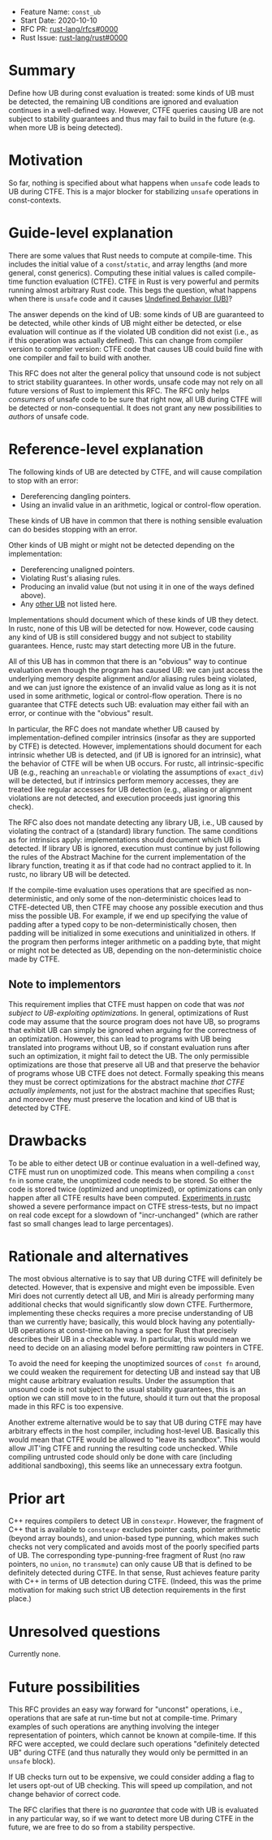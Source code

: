- Feature Name: `const_ub`
- Start Date: 2020-10-10
- RFC PR: [rust-lang/rfcs#0000](https://github.com/rust-lang/rfcs/pull/0000)
- Rust Issue: [rust-lang/rust#0000](https://github.com/rust-lang/rust/issues/0000)

# Summary
[summary]: #summary

Define how UB during const evaluation is treated:
some kinds of UB must be detected, the remaining UB conditions are ignored and evaluation continues in a well-defined way.
However, CTFE queries causing UB are not subject to stability guarantees and thus may fail to build in the future (e.g. when more UB is being detected).

# Motivation
[motivation]: #motivation

So far, nothing is specified about what happens when `unsafe` code leads to UB during CTFE.
This is a major blocker for stabilizing `unsafe` operations in const-contexts.

# Guide-level explanation
[guide-level-explanation]: #guide-level-explanation

There are some values that Rust needs to compute at compile-time.
This includes the initial value of a `const`/`static`, and array lengths (and more general, const generics).
Computing these initial values is called compile-time function evaluation (CTFE).
CTFE in Rust is very powerful and permits running almost arbitrary Rust code.
This begs the question, what happens when there is `unsafe` code and it causes [Undefined Behavior (UB)][UB]?

The answer depends on the kind of UB: some kinds of UB are guaranteed to be detected,
while other kinds of UB might either be detected, or else evaluation will continue as if the violated UB condition did not exist (i.e., as if this operation was actually defined).
This can change from compiler version to compiler version: CTFE code that causes UB could build fine with one compiler and fail to build with another.

This RFC does not alter the general policy that unsound code is not subject to strict stability guarantees.
In other words, unsafe code may not rely on all future versions of Rust to implement this RFC.
The RFC only helps *consumers* of unsafe code to be sure that right now, all UB during CTFE will be detected or non-consequential.
It does not grant any new possibilities to *authors* of unsafe code.

[UB]: https://doc.rust-lang.org/reference/behavior-considered-undefined.html

# Reference-level explanation
[reference-level-explanation]: #reference-level-explanation

The following kinds of UB are detected by CTFE, and will cause compilation to stop with an error:
* Dereferencing dangling pointers.
* Using an invalid value in an arithmetic, logical or control-flow operation.

These kinds of UB have in common that there is nothing sensible evaluation can do besides stopping with an error.

Other kinds of UB might or might not be detected depending on the implementation:
* Dereferencing unaligned pointers.
* Violating Rust's aliasing rules.
* Producing an invalid value (but not using it in one of the ways defined above).
* Any [other UB][UB] not listed here.

Implementations should document which of these kinds of UB they detect.
In rustc, none of this UB will be detected for now.
However, code causing any kind of UB is still considered buggy and not subject to stability guarantees.
Hence, rustc may start detecting more UB in the future.

All of this UB has in common that there is an "obvious" way to continue evaluation even though the program has caused UB:
we can just access the underlying memory despite alignment and/or aliasing rules being violated, and we can just ignore the existence of an invalid value as long as it is not used in some arithmetic, logical or control-flow operation.
There is no guarantee that CTFE detects such UB: evaluation may either fail with an error, or continue with the "obvious" result.

In particular, the RFC does not mandate whether UB caused by implementation-defined compiler intrinsics (insofar as they are supported by CTFE) is detected.
However, implementations should document for each intrinsic whether UB is detected, and (if UB is ignored for an intrinsic), what the behavior of CTFE will be when UB occurs.
For rustc, all intrinsic-specific UB (e.g., reaching an `unreachable` or violating the assumptions of `exact_div`) will be detected, but if intrinsics perform memory accesses, they are treated like regular accesses for UB detection (e.g., aliasing or alignment violations are not detected, and execution proceeds just ignoring this check).

The RFC also does not mandate detecting any library UB, i.e., UB caused by violating the contract of a (standard) library function.
The same conditions as for intrinsics apply: implementations should document which UB is detected.
If library UB is ignored, execution must continue by just following the rules of the Abstract Machine for the current implementation of the library function, treating it as if that code had no contract applied to it.
In rustc, no library UB will be detected.

If the compile-time evaluation uses operations that are specified as non-deterministic,
and only some of the non-deterministic choices lead to CTFE-detected UB,
then CTFE may choose any possible execution and thus miss the possible UB.
For example, if we end up specifying the value of padding after a typed copy to be non-deterministically chosen, then padding will be initialized in some executions and uninitialized in others.
If the program then performs integer arithmetic on a padding byte, that might or might not be detected as UB, depending on the non-deterministic choice made by CTFE.

## Note to implementors

This requirement implies that CTFE must happen on code that was *not subject to UB-exploiting optimizations*.
In general, optimizations of Rust code may assume that the source program does not have UB, so programs that exhibit UB can simply be ignored when arguing for the correctness of an optimization.
However, this can lead to programs with UB being translated into programs without UB, so if constant evaluation runs after such an optimization, it might fail to detect the UB.
The only permissible optimizations are those that preserve all UB and that preserve the behavior of programs whose UB CTFE does not detect.
Formally speaking this means they must be correct optimizations for the abstract machine *that CTFE actually implements*, not just for the abstract machine that specifies Rust; and moreover they must preserve the location and kind of UB that is detected by CTFE.

# Drawbacks
[drawbacks]: #drawbacks

To be able to either detect UB or continue evaluation in a well-defined way, CTFE must run on unoptimized code.
This means when compiling a `const fn` in some crate, the unoptimized code needs to be stored.
So either the code is stored twice (optimized and unoptimized), or optimizations can only happen after all CTFE results have been computed.
[Experiments in rustc](https://perf.rust-lang.org/compare.html?start=35debd4c111610317346f46d791f32551d449bd8&end=3dbdd3b981f75f965ac04452739653a3d47ff0ed) showed a severe performance impact on CTFE stress-tests, but no impact on real code except for a slowdown of "incr-unchanged" (which are rather fast so small changes lead to large percentages).

# Rationale and alternatives
[rationale-and-alternatives]: #rationale-and-alternatives

The most obvious alternative is to say that UB during CTFE will definitely be detected.
However, that is expensive and might even be impossible.
Even Miri does not currently detect all UB, and Miri is already performing many additional checks that would significantly slow down CTFE.
Furthermore, implementing these checks requires a more precise understanding of UB than we currently have; basically, this would block having any potentially-UB operations at const-time on having a spec for Rust that precisely describes their UB in a checkable way.
In particular, this would mean we need to decide on an aliasing model before permitting raw pointers in CTFE.

To avoid the need for keeping the unoptimized sources of `const fn` around, we could weaken the requirement for detecting UB and instead say that UB might cause arbitrary evaluation results.
Under the assumption that unsound code is not subject to the usual stability guarantees, this is an option we can still move to in the future, should it turn out that the proposal made in this RFC is too expensive.

Another extreme alternative would be to say that UB during CTFE may have arbitrary effects in the host compiler, including host-level UB.
Basically this would mean that CTFE would be allowed to "leave its sandbox".
This would allow JIT'ing CTFE and running the resulting code unchecked.
While compiling untrusted code should only be done with care (including additional sandboxing), this seems like an unnecessary extra footgun.

# Prior art
[prior-art]: #prior-art

C++ requires compilers to detect UB in `constexpr`.
However, the fragment of C++ that is available to `constexpr` excludes pointer casts, pointer arithmetic (beyond array bounds), and union-based type punning, which makes such checks not very complicated and avoids most of the poorly specified parts of UB.
The corresponding type-punning-free fragment of Rust (no raw pointers, no `union`, no `transmute`) can only cause UB that is defined to be definitely detected during CTFE.
In that sense, Rust achieves feature parity with C++ in terms of UB detection during CTFE.
(Indeed, this was the prime motivation for making such strict UB detection requirements in the first place.)

# Unresolved questions
[unresolved-questions]: #unresolved-questions

Currently none.

# Future possibilities
[future-possibilities]: #future-possibilities

This RFC provides an easy way forward for "unconst" operations, i.e., operations that are safe at run-time but not at compile-time.
Primary examples of such operations are anything involving the integer representation of pointers, which cannot be known at compile-time.
If this RFC were accepted, we could declare such operations "definitely detected UB" during CTFE (and thus naturally they would only be permitted in an `unsafe` block).

If UB checks turn out to be expensive, we could consider adding a flag to let users opt-out of UB checking.
This will speed up compilation, and not change behavior of correct code.

The RFC clarifies that there is no *guarantee* that code with UB is evaluated in any particular way, so if we want to detect more UB during CTFE in the future, we are free to do so from a stability perspective.
